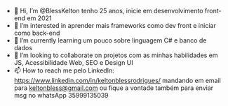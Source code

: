 - 👋 Hi, I’m @BlessKelton tenho 25 anos, inicie em desenvolvimento front-end em 2021
- 👀 I’m interested in  aprender mais frameworks como dev front e   iniciar como back-end
- 🌱 I’m currently learning  um pouco sobre  linguagem C# e banco de dados
- 💞️ I’m looking to collaborate on  projetos com as minhas habilidades em JS,  Acessibilidade Web, SEO e Design UI
- 📫 How to reach me  pelo LinkedIn: https://www.linkedin.com/in/keltonblessrodrigues/
mandando em email para keltonbless@gmail.com ou fique a vontade também para enviar msg no whatsApp 35999135039

<!---
BlessKelton/BlessKelton is a ✨ special ✨ repository because its `README.md` (this file) appears on your GitHub profile.
You can click the Preview link to take a look at your changes.
--->
